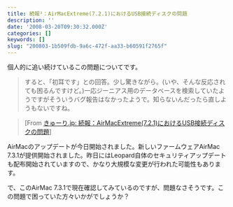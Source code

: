 ```yaml
---
title: 続報²：AirMacExtreme(7.2.1)におけるUSB接続ディスクの問題
description: ''
date: '2008-03-20T09:30:32.000Z'
categories: []
keywords: []
slug: "200803-1b509fdb-9a6c-472f-aa33-b60591f2765f"
---
```

個人的に追い続けているこの問題についてです。

> すると、「初耳です」との回答。少し驚きながら。(いや、そんな反応されても困るんですけど。)一応ジーニアス用のデータベースを検索していたようですがそういうバグ報告はなかったようで。知らないんだったら直しようもないですね。

> \[From [きゅーり.jp: 続報：AirMacExtreme(7.2.1)におけるUSB接続ディスクの問題](http://blog.qli.jp/2008/03/airmacextreme72.html)\]

AirMacのアップデートが今日開始されました。新しいファームウェアAirMac 7.3.1が提供開始されました。昨日にはLeopard自体のセキュリティアップデートも配布開始されていますので、かなり大規模な変更が行われた可能性もあります。

で、このAirMac 7.3.1で現在確認してみているのですが、問題なさそうです。この問題で困っていた方々いかがでしょうか？